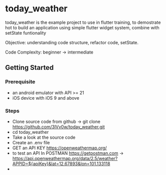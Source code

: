 <!-- @format -->

# today_weather

today_weather is the example project to use in flutter training, to demostrate hot to build an application using simple flutter widget system, combine with setState funtionality

Objective: understanding code structure, refactor code, setState.

Code Complexity: beginner -> intermediate

## Getting Started

### Prerequisite

- an android emulator with API >= 21
- iOS device with iOS 9 and above

### Steps

- Clone source code from github
  -> git clone https://github.com/3lVv0w/today_weather.git
- cd today_weather
- Take a look at the source code
- Create an .env file
- GET an API KEY https://openweathermap.org/
- to test an API In POSTMAN https://getpostman.com -> https://api.openweathermap.org/data/2.5/weather?APPID=${apiKey}&lat=12.67893&lon=101.133118
-